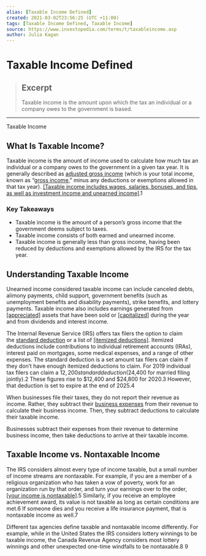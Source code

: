 ```yaml
---
alias: [Taxable Income Defined]
created: 2021-03-02T23:56:25 (UTC +11:00)
tags: [Taxable Income Defined, Taxable Income]
source: https://www.investopedia.com/terms/t/taxableincome.asp
author: Julia Kagan
---
```


# Taxable Income Defined

> ## Excerpt
> Taxable income is the amount upon which the tax an individual or a company owes to the government is based.

---

Taxable Income
## What Is Taxable Income?

Taxable income is the amount of income used to calculate how much tax an individual or a company owes to the government in a given tax year. It is generally described as [adjusted gross income](https://www.investopedia.com/terms/a/agi.asp) (which is your total income, known as “[gross income](https://www.investopedia.com/terms/g/grossincome.asp),” minus any deductions or exemptions allowed in that tax year). [[Taxable income includes wages, salaries, bonuses, and tips, as well as investment income and unearned income]](https://www.investopedia.com/ask/answers/070915/what-difference-between-taxable-income-and-gross-income.asp).1

### Key Takeaways

-   Taxable income is the amount of a person’s gross income that the government deems subject to taxes.
-   Taxable income consists of both earned and unearned income.
-   Taxable income is generally less than gross income, having been reduced by deductions and exemptions allowed by the IRS for the tax year.

## Understanding Taxable Income

Unearned income considered taxable income can include canceled debts, alimony payments, child support, government benefits (such as unemployment benefits and disability payments), strike benefits, and lottery payments. Taxable income also includes earnings generated from [[appreciated]](https://www.investopedia.com/terms/a/appreciation.asp) assets that have been sold or [[capitalized]](https://www.investopedia.com/terms/c/capitalize.asp) during the year and from dividends and interest income.

The Internal Revenue Service (IRS) offers tax filers the option to claim the [standard deduction](https://www.investopedia.com/terms/s/standarddeduction.asp) or a list of [[itemized deductions]](https://www.investopedia.com/terms/i/itemizeddeduction.asp). Itemized deductions include contributions to individual retirement accounts (IRAs), interest paid on mortgages, some medical expenses, and a range of other expenses. The standard deduction is a set amount tax filers can claim if they don’t have enough itemized deductions to claim. For 2019 individual tax filers can claim a $12,200 standard deduction ($24,400 for married filing jointly).2 These figures rise to $12,400 and $24,800 for 2020.3 However, that deduction is set to expire at the end of 2025.4

When businesses file their taxes, they do not report their revenue as income. Rather, they subtract their [business expenses](https://www.investopedia.com/terms/b/businessexpenses.asp) from their revenue to calculate their business income. Then, they subtract deductions to calculate their taxable income.

Businesses subtract their expenses from their revenue to determine business income, then take deductions to arrive at their taxable income.

## Taxable Income vs. Nontaxable Income

The IRS considers almost every type of income taxable, but a small number of income streams are nontaxable. For example, if you are a member of a religious organization who has taken a vow of poverty, work for an organization run by that order, and turn your earnings over to the order, [[your income is nontaxable]](https://www.investopedia.com/terms/i/irs-pub-525.asp).5 Similarly, if you receive an employee achievement award, its value is not taxable as long as certain conditions are met.6 If someone dies and you receive a life insurance payment, that is nontaxable income as well.7

Different tax agencies define taxable and nontaxable income differently. For example, while in the United States the IRS considers lottery winnings to be taxable income, the Canada Revenue Agency considers most lottery winnings and other unexpected one-time windfalls to be nontaxable.8 9
